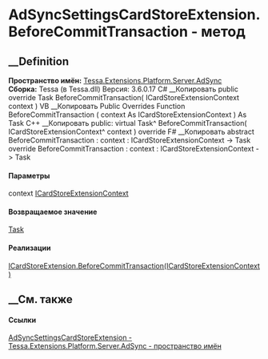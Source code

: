 # AdSyncSettingsCardStoreExtension.BeforeCommitTransaction - метод
##  __Definition
 **Пространство имён:**
[Tessa.Extensions.Platform.Server.AdSync](N_Tessa_Extensions_Platform_Server_AdSync.htm)  
 **Сборка:** Tessa (в Tessa.dll) Версия: 3.6.0.17
C# __Копировать
     public override Task BeforeCommitTransaction(
    	ICardStoreExtensionContext context
    )
VB __Копировать
     Public Overrides Function BeforeCommitTransaction ( 
    	context As ICardStoreExtensionContext
    ) As Task
C++ __Копировать
     public:
    virtual Task^ BeforeCommitTransaction(
    	ICardStoreExtensionContext^ context
    ) override
F# __Копировать
     abstract BeforeCommitTransaction : 
            context : ICardStoreExtensionContext -> Task 
    override BeforeCommitTransaction : 
            context : ICardStoreExtensionContext -> Task 
#### Параметры
context
[ICardStoreExtensionContext](T_Tessa_Cards_Extensions_ICardStoreExtensionContext.htm)
#### Возвращаемое значение
[Task](https://learn.microsoft.com/dotnet/api/system.threading.tasks.task)
#### Реализации
[ICardStoreExtension.BeforeCommitTransaction(ICardStoreExtensionContext)](M_Tessa_Cards_Extensions_ICardStoreExtension_BeforeCommitTransaction.htm)  
##  __См. также
#### Ссылки
[AdSyncSettingsCardStoreExtension -
](T_Tessa_Extensions_Platform_Server_AdSync_AdSyncSettingsCardStoreExtension.htm)
[Tessa.Extensions.Platform.Server.AdSync - пространство
имён](N_Tessa_Extensions_Platform_Server_AdSync.htm)
